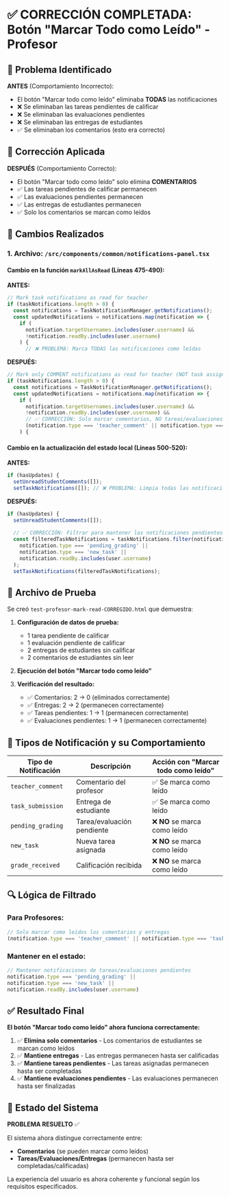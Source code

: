 # ✅ CORRECCIÓN COMPLETADA: Botón "Marcar Todo como Leído" - Profesor

## 🐛 Problema Identificado

**ANTES** (Comportamiento Incorrecto):
- El botón "Marcar todo como leído" eliminaba **TODAS** las notificaciones
- ❌ Se eliminaban las tareas pendientes de calificar
- ❌ Se eliminaban las evaluaciones pendientes  
- ❌ Se eliminaban las entregas de estudiantes
- ✅ Se eliminaban los comentarios (esto era correcto)

## 🔧 Corrección Aplicada

**DESPUÉS** (Comportamiento Correcto):
- El botón "Marcar todo como leído" solo elimina **COMENTARIOS**
- ✅ Las tareas pendientes de calificar permanecen
- ✅ Las evaluaciones pendientes permanecen
- ✅ Las entregas de estudiantes permanecen
- ✅ Solo los comentarios se marcan como leídos

## 📝 Cambios Realizados

### 1. Archivo: `/src/components/common/notifications-panel.tsx`

#### Cambio en la función `markAllAsRead` (Líneas 475-490):

**ANTES:**
```typescript
// Mark task notifications as read for teacher
if (taskNotifications.length > 0) {
  const notifications = TaskNotificationManager.getNotifications();
  const updatedNotifications = notifications.map(notification => {
    if (
      notification.targetUsernames.includes(user.username) &&
      !notification.readBy.includes(user.username)
    ) {
      // ❌ PROBLEMA: Marca TODAS las notificaciones como leídas
```

**DESPUÉS:**
```typescript
// Mark only COMMENT notifications as read for teacher (NOT task assignments or pending grading)
if (taskNotifications.length > 0) {
  const notifications = TaskNotificationManager.getNotifications();
  const updatedNotifications = notifications.map(notification => {
    if (
      notification.targetUsernames.includes(user.username) &&
      !notification.readBy.includes(user.username) &&
      // ✅ CORRECCIÓN: Solo marcar comentarios, NO tareas/evaluaciones pendientes
      (notification.type === 'teacher_comment' || notification.type === 'task_submission')
    ) {
```

#### Cambio en la actualización del estado local (Líneas 500-520):

**ANTES:**
```typescript
if (hasUpdates) {
  setUnreadStudentComments([]);
  setTaskNotifications([]); // ❌ PROBLEMA: Limpia todas las notificaciones
```

**DESPUÉS:**
```typescript
if (hasUpdates) {
  setUnreadStudentComments([]);
  
  // ✅ CORRECCIÓN: Filtrar para mantener las notificaciones pendientes
  const filteredTaskNotifications = taskNotifications.filter(notification => 
    notification.type === 'pending_grading' || 
    notification.type === 'new_task' ||
    notification.readBy.includes(user.username)
  );
  setTaskNotifications(filteredTaskNotifications);
```

## 🧪 Archivo de Prueba

Se creó `test-profesor-mark-read-CORREGIDO.html` que demuestra:

1. **Configuración de datos de prueba:**
   - 1 tarea pendiente de calificar
   - 1 evaluación pendiente de calificar  
   - 2 entregas de estudiantes sin calificar
   - 2 comentarios de estudiantes sin leer

2. **Ejecución del botón "Marcar todo como leído"**

3. **Verificación del resultado:**
   - ✅ Comentarios: 2 → 0 (eliminados correctamente)
   - ✅ Entregas: 2 → 2 (permanecen correctamente)
   - ✅ Tareas pendientes: 1 → 1 (permanecen correctamente)
   - ✅ Evaluaciones pendientes: 1 → 1 (permanecen correctamente)

## 🎯 Tipos de Notificación y su Comportamiento

| Tipo de Notificación | Descripción | Acción con "Marcar todo como leído" |
|---------------------|-------------|-------------------------------------|
| `teacher_comment` | Comentario del profesor | ✅ Se marca como leído |
| `task_submission` | Entrega de estudiante | ✅ Se marca como leído |
| `pending_grading` | Tarea/evaluación pendiente | ❌ **NO** se marca como leído |
| `new_task` | Nueva tarea asignada | ❌ **NO** se marca como leído |
| `grade_received` | Calificación recibida | ❌ **NO** se marca como leído |

## 🔍 Lógica de Filtrado

### Para Profesores:
```typescript
// Solo marcar como leídos los comentarios y entregas
(notification.type === 'teacher_comment' || notification.type === 'task_submission')
```

### Mantener en el estado:
```typescript
// Mantener notificaciones de tareas/evaluaciones pendientes
notification.type === 'pending_grading' || 
notification.type === 'new_task' ||
notification.readBy.includes(user.username)
```

## ✅ Resultado Final

**El botón "Marcar todo como leído" ahora funciona correctamente:**

1. ✅ **Elimina solo comentarios** - Los comentarios de estudiantes se marcan como leídos
2. ✅ **Mantiene entregas** - Las entregas permanecen hasta ser calificadas
3. ✅ **Mantiene tareas pendientes** - Las tareas asignadas permanecen hasta ser completadas
4. ✅ **Mantiene evaluaciones pendientes** - Las evaluaciones permanecen hasta ser finalizadas

## 🎉 Estado del Sistema

**PROBLEMA RESUELTO** ✅

El sistema ahora distingue correctamente entre:
- **Comentarios** (se pueden marcar como leídos)
- **Tareas/Evaluaciones/Entregas** (permanecen hasta ser completadas/calificadas)

La experiencia del usuario es ahora coherente y funcional según los requisitos especificados.
